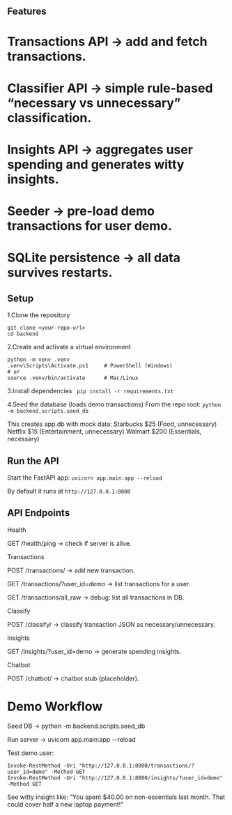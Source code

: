 ## Features

# Transactions API → add and fetch transactions.
# Classifier API → simple rule-based “necessary vs unnecessary” classification.
# Insights API → aggregates user spending and generates witty insights.
# Seeder → pre-load demo transactions for user demo.
# SQLite persistence → all data survives restarts.

## Setup
1.Clone the repository
```
git clone <your-repo-url>
cd backend
```
2.Create and activate a virtual environment
```
python -m venv .venv 
.venv\Scripts\Activate.ps1     # PowerShell (Windows)
# or
source .venv/bin/activate      # Mac/Linux
``` 
3.Install dependencies 
``` pip install -r requirements.txt``` 

4.Seed the database (loads demo transactions) 
From the repo root:
``` python -m backend.scripts.seed_db ```

This creates app.db with mock data:
Starbucks $25 (Food, unnecessary)
Netflix $15 (Entertainment, unnecessary)
Walmart $200 (Essentials, necessary)

## Run the API

Start the FastAPI app:
``` uvicorn app.main:app --reload ```

By default it runs at ``` http://127.0.0.1:8000 ```

## API Endpoints

Health

GET /health/ping → check if server is alive.

Transactions

POST /transactions/ → add new transaction.

GET /transactions/?user_id=demo → list transactions for a user.

GET /transactions/all_raw → debug: list all transactions in DB.

Classify

POST /classify/ → classify transaction JSON as necessary/unnecessary.

Insights

GET /insights/?user_id=demo → generate spending insights.

Chatbot

POST /chatbot/ → chatbot stub (placeholder).


# Demo Workflow

Seed DB → python -m backend.scripts.seed_db

Run server → uvicorn app.main:app --reload

Test demo user:
```
Invoke-RestMethod -Uri "http://127.0.0.1:8000/transactions/?user_id=demo" -Method GET
Invoke-RestMethod -Uri "http://127.0.0.1:8000/insights/?user_id=demo" -Method GET
```

See witty insight like:
“You spent $40.00 on non-essentials last month. That could cover half a new laptop payment!”